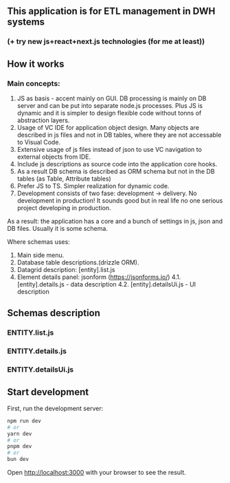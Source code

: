 ## This application is for ETL management in DWH systems 
### (+ try new js+react+next.js technologies (for me at least))

## How it works
### Main concepts:
1. JS as basis - accent mainly on GUI. DB processing is mainly on DB server and can be put into separate node.js processes. Plus JS is dynamic and it is simpler to design flexible code without tonns of abstraction layers.
1. Usage of VC IDE for application object design. Many objects are described in js files and not in DB tables, where they are not accessable to Visual Code.
1. Extensive usage of js files instead of json to use VC navigation to external objects from IDE.
1. Include js descriptions as source code into the application core hooks.
1. As a result DB schema is described as ORM schema but not in the DB tables (as Table, Attribute tables)
1. Prefer JS to TS. Simpler realization for dynamic code.
1. Development consists of two fase: development -> delivery. No development in production! It sounds good but in real life no one serious project developing in production.

As a result: the application has a core and a bunch of settings in js, json and DB files. Usually it is some schema.

Where schemas uses:
1. Main side menu.
2. Database table descriptions.(drizzle ORM).
3. Datagrid description: [entity].list.js
4. Element details panel: jsonform (https://jsonforms.io/)
4.1. [entity].details.js - data description
4.2. [entity].detailsUi.js - UI description

## Schemas description
### ENTITY.list.js

### ENTITY.details.js

### ENTITY.detailsUi.js


## Start development

First, run the development server:

```bash
npm run dev
# or
yarn dev
# or
pnpm dev
# or
bun dev
```

Open [http://localhost:3000](http://localhost:3000) with your browser to see the result.



